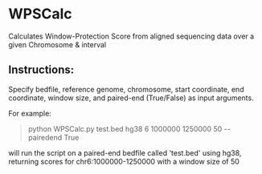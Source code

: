 # WPSCalc
Calculates Window-Protection Score from aligned sequencing data over a given Chromosome &amp; interval

## Instructions:
Specify bedfile, reference genome, chromosome, start coordinate, end coordinate, window size, and paired-end (True/False) as input arguments.

For example:
> python WPSCalc.py test.bed hg38 6 1000000 1250000 50 --pairedend True

will run the script on a paired-end bedfile called 'test.bed' using hg38, returning scores for chr6:1000000-1250000 with a window size of 50
